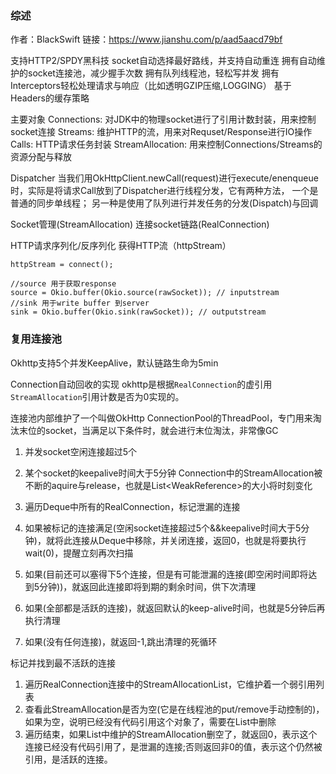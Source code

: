 ### 综述

作者：BlackSwift
链接：https://www.jianshu.com/p/aad5aacd79bf

支持HTTP2/SPDY黑科技
socket自动选择最好路线，并支持自动重连
拥有自动维护的socket连接池，减少握手次数
拥有队列线程池，轻松写并发
拥有Interceptors轻松处理请求与响应（比如透明GZIP压缩,LOGGING）
基于Headers的缓存策略

主要对象
Connections: 对JDK中的物理socket进行了引用计数封装，用来控制socket连接
Streams: 维护HTTP的流，用来对Requset/Response进行IO操作
Calls: HTTP请求任务封装
StreamAllocation: 用来控制Connections/Streams的资源分配与释放

Dispatcher
当我们用OkHttpClient.newCall(request)进行execute/enenqueue时，实际是将请求Call放到了Dispatcher进行线程分发，它有两种方法，
一个是普通的同步单线程；
另一种是使用了队列进行并发任务的分发(Dispatch)与回调

Socket管理(StreamAllocation)
连接socket链路(RealConnection)

HTTP请求序列化/反序列化
获得HTTP流（httpStream）
```
httpStream = connect();

//source 用于获取response
source = Okio.buffer(Okio.source(rawSocket)); // inputstream
//sink 用于write buffer 到server
sink = Okio.buffer(Okio.sink(rawSocket)); // outputstream
```


### 复用连接池

Okhttp支持5个并发KeepAlive，默认链路生命为5min

Connection自动回收的实现
okhttp是根据`RealConnection`的虚引用`StreamAllocation`引用计数是否为0实现的。

连接池内部维护了一个叫做OkHttp ConnectionPool的ThreadPool，专门用来淘汰末位的socket，当满足以下条件时，就会进行末位淘汰，非常像GC
1. 并发socket空闲连接超过5个
2. 某个socket的keepalive时间大于5分钟
Connection中的StreamAllocation被不断的aquire与release，也就是List<WeakReference<StreamAllocation>>的大小将时刻变化

1. 遍历Deque中所有的RealConnection，标记泄漏的连接
2. 如果被标记的连接满足(空闲socket连接超过5个&&keepalive时间大于5分钟)，就将此连接从Deque中移除，并关闭连接，返回0，也就是将要执行wait(0)，提醒立刻再次扫描
3. 如果(目前还可以塞得下5个连接，但是有可能泄漏的连接(即空闲时间即将达到5分钟))，就返回此连接即将到期的剩余时间，供下次清理
4. 如果(全部都是活跃的连接)，就返回默认的keep-alive时间，也就是5分钟后再执行清理
5. 如果(没有任何连接)，就返回-1,跳出清理的死循环

标记并找到最不活跃的连接
1. 遍历RealConnection连接中的StreamAllocationList，它维护着一个弱引用列表
2. 查看此StreamAllocation是否为空(它是在线程池的put/remove手动控制的)，如果为空，说明已经没有代码引用这个对象了，需要在List中删除
3. 遍历结束，如果List中维护的StreamAllocation删空了，就返回0，表示这个连接已经没有代码引用了，是泄漏的连接;否则返回非0的值，表示这个仍然被引用，是活跃的连接。
